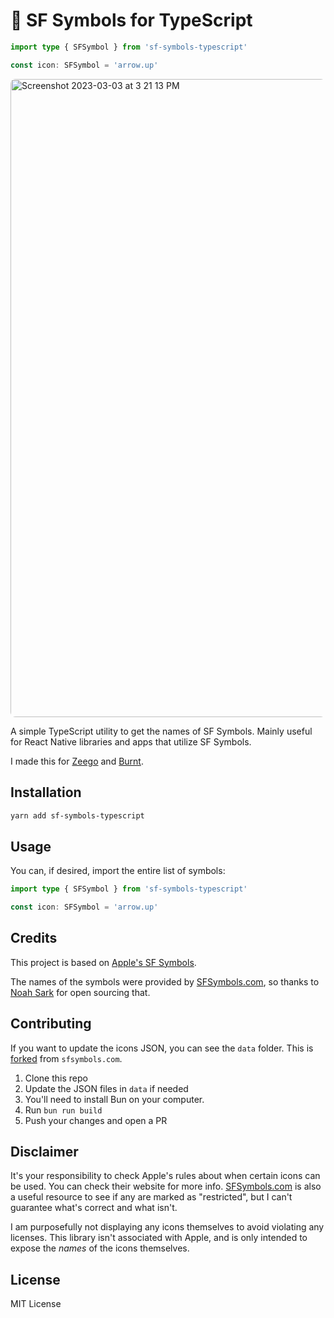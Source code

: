 # 🍏 SF Symbols for TypeScript

```ts
import type { SFSymbol } from 'sf-symbols-typescript'

const icon: SFSymbol = 'arrow.up'
```

<img style="border-radius: 8px; overflow: hidden; margin:0;" width="1021" alt="Screenshot 2023-03-03 at 3 21 13 PM" src="https://user-images.githubusercontent.com/13172299/222821298-0c0a4fba-fe0a-4e31-85d7-55e7870f2bc7.png">


A simple TypeScript utility to get the names of SF Symbols. Mainly useful for React Native libraries and apps that utilize SF Symbols.

I made this for [Zeego](https://zeego.dev) and [Burnt](https://github.com/nandorojo/burnt).

## Installation

```sh
yarn add sf-symbols-typescript
```

## Usage

You can, if desired, import the entire list of symbols:

```ts
import type { SFSymbol } from 'sf-symbols-typescript'

const icon: SFSymbol = 'arrow.up'
```

<!--
For optimal TS performance, you can use the getter:

```ts
import { SFSymbol } from 'sf-symbols'

const icon = SFSymbol('arrow.up')
``` -->

## Credits

This project is based on [Apple's SF Symbols](https://developer.apple.com/design/human-interface-guidelines/sf-symbols/overview/).

The names of the symbols were provided by [SFSymbols.com](https://SFSymbols.com/), so thanks to [Noah Sark](https://github.com/noahsark769/SFSymbols.com) for open sourcing that.

## Contributing

If you want to update the icons JSON, you can see the `data` folder. This is [forked](https://github.com/noahsark769/sfsymbols.com/tree/master/src/data) from `sfsymbols.com`.

1. Clone this repo
2. Update the JSON files in `data` if needed
3. You'll need to install Bun on your computer.
4. Run `bun run build`
5. Push your changes and open a PR

## Disclaimer

It's your responsibility to check Apple's rules about when certain icons can be used. You can check their website for more info. [SFSymbols.com](https://SFSymbols.com) is also a useful resource to see if any are marked as "restricted", but I can't guarantee what's correct and what isn't.

I am purposefully not displaying any icons themselves to avoid violating any licenses. This library isn't associated with Apple, and is only intended to expose the _names_ of the icons themselves.

## License

MIT License
